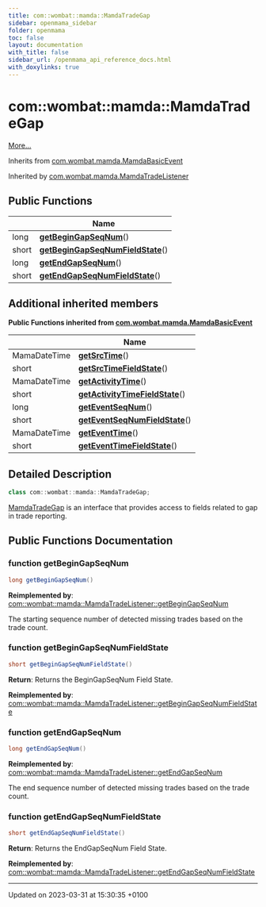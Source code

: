 ```yaml
---
title: com::wombat::mamda::MamdaTradeGap
sidebar: openmama_sidebar
folder: openmama
toc: false
layout: documentation
with_title: false
sidebar_url: /openmama_api_reference_docs.html
with_doxylinks: true
---
```


# com::wombat::mamda::MamdaTradeGap



 [More...](#detailed-description)

Inherits from [com.wombat.mamda.MamdaBasicEvent](interfacecom_1_1wombat_1_1mamda_1_1MamdaBasicEvent.html)

Inherited by [com.wombat.mamda.MamdaTradeListener](classcom_1_1wombat_1_1mamda_1_1MamdaTradeListener.html)

## Public Functions

|                | Name           |
| -------------- | -------------- |
| long | **[getBeginGapSeqNum](interfacecom_1_1wombat_1_1mamda_1_1MamdaTradeGap.html#function-getbegingapseqnum)**() |
| short | **[getBeginGapSeqNumFieldState](interfacecom_1_1wombat_1_1mamda_1_1MamdaTradeGap.html#function-getbegingapseqnumfieldstate)**() |
| long | **[getEndGapSeqNum](interfacecom_1_1wombat_1_1mamda_1_1MamdaTradeGap.html#function-getendgapseqnum)**() |
| short | **[getEndGapSeqNumFieldState](interfacecom_1_1wombat_1_1mamda_1_1MamdaTradeGap.html#function-getendgapseqnumfieldstate)**() |

## Additional inherited members

**Public Functions inherited from [com.wombat.mamda.MamdaBasicEvent](interfacecom_1_1wombat_1_1mamda_1_1MamdaBasicEvent.html)**

|                | Name           |
| -------------- | -------------- |
| MamaDateTime | **[getSrcTime](interfacecom_1_1wombat_1_1mamda_1_1MamdaBasicEvent.html#function-getsrctime)**() |
| short | **[getSrcTimeFieldState](interfacecom_1_1wombat_1_1mamda_1_1MamdaBasicEvent.html#function-getsrctimefieldstate)**() |
| MamaDateTime | **[getActivityTime](interfacecom_1_1wombat_1_1mamda_1_1MamdaBasicEvent.html#function-getactivitytime)**() |
| short | **[getActivityTimeFieldState](interfacecom_1_1wombat_1_1mamda_1_1MamdaBasicEvent.html#function-getactivitytimefieldstate)**() |
| long | **[getEventSeqNum](interfacecom_1_1wombat_1_1mamda_1_1MamdaBasicEvent.html#function-geteventseqnum)**() |
| short | **[getEventSeqNumFieldState](interfacecom_1_1wombat_1_1mamda_1_1MamdaBasicEvent.html#function-geteventseqnumfieldstate)**() |
| MamaDateTime | **[getEventTime](interfacecom_1_1wombat_1_1mamda_1_1MamdaBasicEvent.html#function-geteventtime)**() |
| short | **[getEventTimeFieldState](interfacecom_1_1wombat_1_1mamda_1_1MamdaBasicEvent.html#function-geteventtimefieldstate)**() |


## Detailed Description

```java
class com::wombat::mamda::MamdaTradeGap;
```


[MamdaTradeGap](interfacecom_1_1wombat_1_1mamda_1_1MamdaTradeGap.html) is an interface that provides access to fields related to gap in trade reporting. 

## Public Functions Documentation

### function getBeginGapSeqNum

```java
long getBeginGapSeqNum()
```


**Reimplemented by**: [com::wombat::mamda::MamdaTradeListener::getBeginGapSeqNum](classcom_1_1wombat_1_1mamda_1_1MamdaTradeListener.html#function-getbegingapseqnum)


The starting sequence number of detected missing trades based on the trade count. 


### function getBeginGapSeqNumFieldState

```java
short getBeginGapSeqNumFieldState()
```


**Return**: Returns the BeginGapSeqNum Field State. 

**Reimplemented by**: [com::wombat::mamda::MamdaTradeListener::getBeginGapSeqNumFieldState](classcom_1_1wombat_1_1mamda_1_1MamdaTradeListener.html#function-getbegingapseqnumfieldstate)


### function getEndGapSeqNum

```java
long getEndGapSeqNum()
```


**Reimplemented by**: [com::wombat::mamda::MamdaTradeListener::getEndGapSeqNum](classcom_1_1wombat_1_1mamda_1_1MamdaTradeListener.html#function-getendgapseqnum)


The end sequence number of detected missing trades based on the trade count. 


### function getEndGapSeqNumFieldState

```java
short getEndGapSeqNumFieldState()
```


**Return**: Returns the EndGapSeqNum Field State. 

**Reimplemented by**: [com::wombat::mamda::MamdaTradeListener::getEndGapSeqNumFieldState](classcom_1_1wombat_1_1mamda_1_1MamdaTradeListener.html#function-getendgapseqnumfieldstate)


-------------------------------

Updated on 2023-03-31 at 15:30:35 +0100